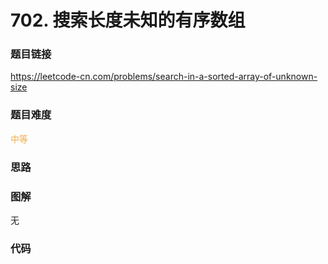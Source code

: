 # 702. 搜索长度未知的有序数组

### 题目链接

https://leetcode-cn.com/problems/search-in-a-sorted-array-of-unknown-size

### 题目难度

<font color=#F0AD4E>中等</font>

### 思路



### 图解

无

### 代码

```python
```